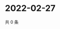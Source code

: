 # 2022-02-27

共 0 条

<!-- BEGIN WEIBO -->
<!-- 最后更新时间 Sun Feb 27 2022 13:00:51 GMT+0800 (China Standard Time) -->

<!-- END WEIBO -->

